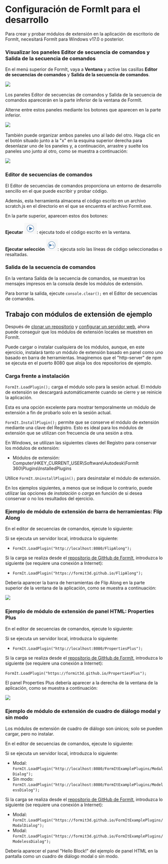 # Configuración de FormIt para el desarrollo 

Para crear y probar módulos de extensión en la aplicación de escritorio de FormIt, necesitará FormIt para Windows v17.0 o posterior.

### **Visualizar los paneles Editor de secuencia de comandos y Salida de la secuencia de comandos**

En el menú superior de FormIt, vaya a **Ventana** y active las casillas **Editor de secuencias de comandos** y **Salida de la secuencia de comandos**.

![](https://formit3d.github.io/FormItExamplePlugins/docs/images/EnableDevelopmentWindows.PNG)

Los paneles Editor de secuencias de comandos y Salida de la secuencia de comandos aparecerán en la parte inferior de la ventana de FormIt.

Alterne entre estos paneles mediante los botones que aparecen en la parte inferior.

![](https://formit3d.github.io/FormItExamplePlugins/docs/images/ScriptEditorDefaultState.PNG)

También puede organizar ambos paneles uno al lado del otro. Haga clic en el botón situado junto a la "x" en la esquina superior derecha para desenlazar uno de los paneles y, a continuación, arrastre y suelte los paneles uno junto al otro, como se muestra a continuación:

![](https://formit3d.github.io/FormItExamplePlugins/docs/images/ScriptEditor+ScriptOutputConfiguration.gif)

### **Editor de secuencias de comandos**

El Editor de secuencias de comandos proporciona un entorno de desarrollo sencillo en el que puede escribir y probar código.

Además, esta herramienta almacena el código escrito en un archivo scratch.js en el directorio en el que se encuentra el archivo FormIt.exe.

En la parte superior, aparecen estos dos botones:

**Ejecutar** ![](<../../../.gitbook/assets/image (8) (1).png>): ejecuta todo el código escrito en la ventana.

**Ejecutar selección** ![](<../../../.gitbook/assets/image (52).png>): ejecuta solo las líneas de código seleccionadas o resaltadas.

### **Salida de la secuencia de comandos**

En la ventana Salida de la secuencia de comandos, se muestran los mensajes impresos en la consola desde los módulos de extensión.

Para borrar la salida, ejecute `console.clear();` en el Editor de secuencias de comandos.

## Trabajo con módulos de extensión de ejemplo

Después de [clonar un repositorio](cloning-a-sample-plugin.md) y [configurar un servidor web](hosting-a-plugin-on-a-local-server.md), ahora puede conseguir que los módulos de extensión locales se muestren en FormIt.

Puede cargar o instalar cualquiera de los módulos, aunque, en este ejercicio, instalará tanto un módulo de extensión basado en panel como uno basado en barra de herramientas. Imaginemos que el "http-server" de npm se ejecuta en el puerto 8080 que aloja los dos repositorios de ejemplo.

### **Carga frente a instalación**

`FormIt.LoadPlugin();` carga el módulo solo para la sesión actual. El módulo de extensión se descargará automáticamente cuando se cierre y se reinicie la aplicación.

Esta es una opción excelente para mostrar temporalmente un módulo de extensión a fin de probarlo solo en la sesión actual.

`FormIt.InstallPlugin();` permite que se conserve el módulo de extensión mediante una clave del Registro. Esto es ideal para los módulos de extensión que se utilizan con frecuencia de una sesión a otra.

En Windows, se utilizan las siguientes claves del Registro para conservar los módulos de extensión:

* Módulos de extensión: Computer\\HKEY_CURRENT_USER\\Software\\Autodesk\\FormIt 360\\Plugins\\InstalledPlugins

Utilice `FormIt.UninstallPlugin();` para desinstalar el módulo de extensión.

En los ejemplos siguientes, a menos que se indique lo contrario, puede utilizar las opciones de _instalación_ o _carga_ en función de si desea conservar o no los resultados del ejercicio.

### **Ejemplo de módulo de extensión de barra de herramientas: Flip Along**

En el editor de secuencias de comandos, ejecute lo siguiente:

Si se ejecuta un servidor local, introduzca lo siguiente:

* `FormIt.LoadPlugin("http://localhost:8080/FlipAlong");`

Si la carga se realiza desde el [repositorio de GitHub de FormIt](https://github.com/FormIt3D/), introduzca lo siguiente (se requiere una conexión a Internet):

* `FormIt.LoadPlugin("https://formit3d.github.io/FlipAlong");`

Debería aparecer la barra de herramientas de Flip Along en la parte superior de la ventana de la aplicación, como se muestra a continuación:

![](https://formit3d.github.io/FormItExamplePlugins/docs/images/FlipAlongToolbar.PNG)

### **Ejemplo de módulo de extensión de panel HTML: Properties Plus**

En el editor de secuencias de comandos, ejecute lo siguiente:

Si se ejecuta un servidor local, introduzca lo siguiente:

* `FormIt.LoadPlugin("http://localhost:8080/PropertiesPlus");`

Si la carga se realiza desde el [repositorio de GitHub de FormIt](https://github.com/FormIt3D/), introduzca lo siguiente (se requiere una conexión a Internet):

`FormIt.LoadPlugin("https://formit3d.github.io/PropertiesPlus");`

El panel Properties Plus debería aparecer a la derecha de la ventana de la aplicación, como se muestra a continuación:

![](https://formit3d.github.io/FormItExamplePlugins/docs/images/PropertiesPlusPanel.png)

### **Ejemplo de módulo de extensión de cuadro de diálogo modal y sin modo**

Los módulos de extensión de cuadro de diálogo son únicos; solo se pueden cargar, pero no instalar.

En el editor de secuencias de comandos, ejecute lo siguiente:

Si se ejecuta un servidor local, introduzca lo siguiente:

* Modal: `FormIt.LoadPlugin("http://localhost:8080/FormItExamplePlugins/ModalDialog");`
* Sin modo: `FormIt.LoadPlugin("http://localhost:8080/FormItExamplePlugins/ModelessDialog");`

Si la carga se realiza desde el [repositorio de GitHub de FormIt](https://github.com/FormIt3D/), introduzca lo siguiente (se requiere una conexión a Internet):

* Modal: `FormIt.LoadPlugin("https://formit3d.github.io/FormItExamplePlugins/ModalDialog");`
* Modal: `FormIt.LoadPlugin("https://formit3d.github.io/FormItExamplePlugins/ModelessDialog");`

Debería aparecer el panel "Hello Block!" del ejemplo de panel HTML en la pantalla como un cuadro de diálogo modal o sin modo.
